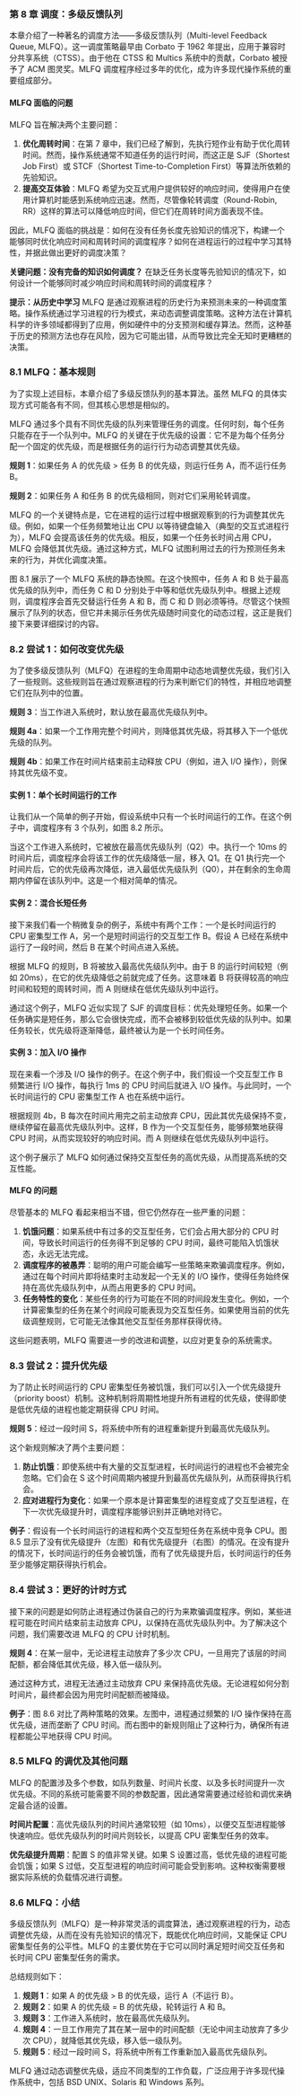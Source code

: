### 第 8 章 调度：多级反馈队列

本章介绍了一种著名的调度方法——多级反馈队列（Multi-level Feedback Queue, MLFQ）。这一调度策略最早由 Corbato 于 1962 年提出，应用于兼容时分共享系统（CTSS）。由于他在 CTSS 和 Multics 系统中的贡献，Corbato 被授予了 ACM 图灵奖。MLFQ 调度程序经过多年的优化，成为许多现代操作系统的重要组成部分。

#### MLFQ 面临的问题

MLFQ 旨在解决两个主要问题：

1. **优化周转时间**：在第 7 章中，我们已经了解到，先执行短作业有助于优化周转时间。然而，操作系统通常不知道任务的运行时间，而这正是 SJF（Shortest Job First）或 STCF（Shortest Time-to-Completion First）等算法所依赖的先验知识。
2. **提高交互体验**：MLFQ 希望为交互式用户提供较好的响应时间，使得用户在使用计算机时能感到系统响应迅速。然而，尽管像轮转调度（Round-Robin, RR）这样的算法可以降低响应时间，但它们在周转时间方面表现不佳。

因此，MLFQ 面临的挑战是：如何在没有任务长度先验知识的情况下，构建一个能够同时优化响应时间和周转时间的调度程序？如何在进程运行的过程中学习其特性，并据此做出更好的调度决策？

**关键问题：没有完备的知识如何调度？** 在缺乏任务长度等先验知识的情况下，如何设计一个能够同时减少响应时间和周转时间的调度程序？

**提示：从历史中学习** MLFQ 是通过观察进程的历史行为来预测未来的一种调度策略。操作系统通过学习进程的行为模式，来动态调整调度策略。这种方法在计算机科学的许多领域都得到了应用，例如硬件中的分支预测和缓存算法。然而，这种基于历史的预测方法也存在风险，因为它可能出错，从而导致比完全无知时更糟糕的决策。

### 8.1 MLFQ：基本规则

为了实现上述目标，本章介绍了多级反馈队列的基本算法。虽然 MLFQ 的具体实现方式可能各有不同，但其核心思想是相似的。

MLFQ 通过多个具有不同优先级的队列来管理任务的调度。任何时刻，每个任务只能存在于一个队列中。MLFQ 的关键在于优先级的设置：它不是为每个任务分配一个固定的优先级，而是根据任务的运行行为动态调整其优先级。

**规则 1**：如果任务 A 的优先级 > 任务 B 的优先级，则运行任务 A，而不运行任务 B。

**规则 2**：如果任务 A 和任务 B 的优先级相同，则对它们采用轮转调度。

MLFQ 的一个关键特点是，它在进程的运行过程中根据观察到的行为调整其优先级。例如，如果一个任务频繁地让出 CPU 以等待键盘输入（典型的交互式进程行为），MLFQ 会提高该任务的优先级。相反，如果一个任务长时间占用 CPU，MLFQ 会降低其优先级。通过这种方式，MLFQ 试图利用过去的行为预测任务未来的行为，并优化调度决策。

图 8.1 展示了一个 MLFQ 系统的静态快照。在这个快照中，任务 A 和 B 处于最高优先级的队列中，而任务 C 和 D 分别处于中等和低优先级队列中。根据上述规则，调度程序会首先交替运行任务 A 和 B，而 C 和 D 则必须等待。尽管这个快照展示了队列的状态，但它并未揭示任务优先级随时间变化的动态过程，这正是我们接下来要详细探讨的内容。

### 8.2 尝试 1：如何改变优先级

为了使多级反馈队列（MLFQ）在进程的生命周期中动态地调整优先级，我们引入了一些规则。这些规则旨在通过观察进程的行为来判断它们的特性，并相应地调整它们在队列中的位置。

**规则 3**：当工作进入系统时，默认放在最高优先级队列中。

**规则 4a**：如果一个工作用完整个时间片，则降低其优先级，将其移入下一个低优先级的队列。

**规则 4b**：如果工作在时间片结束前主动释放 CPU（例如，进入 I/O 操作），则保持其优先级不变。

#### 实例 1：单个长时间运行的工作

让我们从一个简单的例子开始，假设系统中只有一个长时间运行的工作。在这个例子中，调度程序有 3 个队列，如图 8.2 所示。

当这个工作进入系统时，它被放在最高优先级队列（Q2）中。执行一个 10ms 的时间片后，调度程序会将该工作的优先级降低一层，移入 Q1。在 Q1 执行完一个时间片后，它的优先级再次降低，进入最低优先级队列（Q0），并在剩余的生命周期内停留在该队列中。这是一个相对简单的情况。

#### 实例 2：混合长短任务

接下来我们看一个稍微复杂的例子，系统中有两个工作：一个是长时间运行的 CPU 密集型工作 A，另一个是短时间运行的交互型工作 B。假设 A 已经在系统中运行了一段时间，然后 B 在某个时间点进入系统。

根据 MLFQ 的规则，B 将被放入最高优先级队列中。由于 B 的运行时间较短（例如 20ms），在它的优先级降低之前就完成了任务。这意味着 B 将获得较高的响应时间和较短的周转时间，而 A 则继续在低优先级队列中运行。

通过这个例子，MLFQ 近似实现了 SJF 的调度目标：优先处理短任务。如果一个任务确实是短任务，那么它会很快完成，而不会被移到较低优先级的队列中。如果任务较长，优先级将逐渐降低，最终被认为是一个长时间任务。

#### 实例 3：加入 I/O 操作

现在来看一个涉及 I/O 操作的例子。在这个例子中，我们假设一个交互型工作 B 频繁进行 I/O 操作，每执行 1ms 的 CPU 时间后就进入 I/O 操作。与此同时，一个长时间运行的 CPU 密集型工作 A 也在系统中运行。

根据规则 4b，B 每次在时间片用完之前主动放弃 CPU，因此其优先级保持不变，继续停留在最高优先级队列中。这样，B 作为一个交互型任务，能够频繁地获得 CPU 时间，从而实现较好的响应时间。而 A 则继续在低优先级队列中运行。

这个例子展示了 MLFQ 如何通过保持交互型任务的高优先级，从而提高系统的交互性能。

#### MLFQ 的问题

尽管基本的 MLFQ 看起来相当不错，但它仍然存在一些严重的问题：

1. **饥饿问题**：如果系统中有过多的交互型任务，它们会占用大部分的 CPU 时间，导致长时间运行的任务得不到足够的 CPU 时间，最终可能陷入饥饿状态，永远无法完成。
2. **调度程序的被愚弄**：聪明的用户可能会编写一些策略来欺骗调度程序。例如，通过在每个时间片即将结束时主动发起一个无关的 I/O 操作，使得任务始终保持在高优先级队列中，从而占用更多的 CPU 时间。
3. **任务特性的变化**：某些任务的行为可能在不同的时间段发生变化。例如，一个计算密集型的任务在某个时间段可能表现为交互型任务。如果使用当前的优先级调整规则，它可能无法像其他交互型任务那样获得优待。

这些问题表明，MLFQ 需要进一步的改进和调整，以应对更复杂的系统需求。

### 8.3 尝试 2：提升优先级

为了防止长时间运行的 CPU 密集型任务被饥饿，我们可以引入一个优先级提升（priority boost）机制。这种机制将周期性地提升所有进程的优先级，使得即使是低优先级的进程也能定期获得 CPU 时间。

**规则 5**：经过一段时间 S，将系统中所有的进程重新提升到最高优先级队列。

这个新规则解决了两个主要问题：

1. **防止饥饿**：即使系统中有大量的交互型进程，长时间运行的进程也不会被完全忽略。它们会在 S 这个时间周期内被提升到最高优先级队列，从而获得执行机会。
2. **应对进程行为变化**：如果一个原本是计算密集型的进程变成了交互型进程，在下一次优先级提升时，调度程序能够识别并正确地对待它。

**例子**：假设有一个长时间运行的进程和两个交互型短任务在系统中竞争 CPU。图 8.5 显示了没有优先级提升（左图）和有优先级提升（右图）的情况。在没有提升的情况下，长时间运行的任务会被饥饿，而有了优先级提升后，长时间运行的任务至少能够定期获得执行机会。

### 8.4 尝试 3：更好的计时方式

接下来的问题是如何防止进程通过伪装自己的行为来欺骗调度程序。例如，某些进程可能在时间片结束前主动放弃 CPU，以保持在高优先级队列中。为了解决这个问题，我们需要改进 MLFQ 的 CPU 计时机制。

**规则 4**：在某一层中，无论进程主动放弃了多少次 CPU，一旦用完了该层的时间配额，都会降低其优先级，移入低一级队列。

通过这种方式，进程无法通过主动放弃 CPU 来保持高优先级。无论进程如何分割时间片，最终都会因为用完时间配额而被降级。

**例子**：图 8.6 对比了两种策略的效果。左图中，进程通过频繁的 I/O 操作保持在高优先级，进而垄断了 CPU 时间。而右图中的新规则阻止了这种行为，确保所有进程都能公平地获得 CPU 时间。

### 8.5 MLFQ 的调优及其他问题

MLFQ 的配置涉及多个参数，如队列数量、时间片长度、以及多长时间提升一次优先级。不同的系统可能需要不同的参数配置，因此通常需要通过经验和调优来确定最合适的设置。

**时间片配置**：高优先级队列的时间片通常较短（如 10ms），以便交互型进程能够快速响应。低优先级队列的时间片则较长，以提高 CPU 密集型任务的效率。

**优先级提升周期**：配置 S 的值非常关键。如果 S 设置过高，低优先级的进程可能会饥饿；如果 S 过低，交互型进程的响应时间可能会受到影响。这种权衡需要根据实际系统的负载情况进行调整。

### 8.6 MLFQ：小结

多级反馈队列（MLFQ）是一种非常灵活的调度算法，通过观察进程的行为，动态调整优先级，从而在没有先验知识的情况下，既能优化响应时间，又能保证 CPU 密集型任务的公平性。MLFQ 的主要优势在于它可以同时满足短时间交互任务和长时间 CPU 密集型任务的需求。

总结规则如下：

1. **规则 1**：如果 A 的优先级 > B 的优先级，运行 A（不运行 B）。
2. **规则 2**：如果 A 的优先级 = B 的优先级，轮转运行 A 和 B。
3. **规则 3**：工作进入系统时，放在最高优先级队列。
4. **规则 4**：一旦工作用完了其在某一层中的时间配额（无论中间主动放弃了多少次 CPU），就降低其优先级，移入低一级队列。
5. **规则 5**：经过一段时间 S，将系统中所有工作重新加入最高优先级队列。

MLFQ 通过动态调整优先级，适应不同类型的工作负载，广泛应用于许多现代操作系统中，包括 BSD UNIX、Solaris 和 Windows 系列。